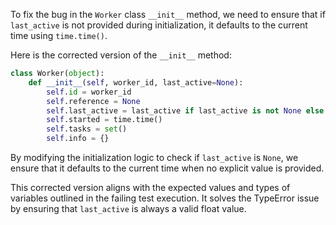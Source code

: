 To fix the bug in the `Worker` class `__init__` method, we need to ensure that if `last_active` is not provided during initialization, it defaults to the current time using `time.time()`.

Here is the corrected version of the `__init__` method:

```python
class Worker(object):
    def __init__(self, worker_id, last_active=None):
        self.id = worker_id
        self.reference = None
        self.last_active = last_active if last_active is not None else time.time()
        self.started = time.time()
        self.tasks = set()
        self.info = {}
```

By modifying the initialization logic to check if `last_active` is `None`, we ensure that it defaults to the current time when no explicit value is provided.

This corrected version aligns with the expected values and types of variables outlined in the failing test execution. It solves the TypeError issue by ensuring that `last_active` is always a valid float value.